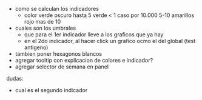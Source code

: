 - como se calculan los indicadores
  - color verde oscuro hasta 5 verde < 1 caso por 10.000 5-10 amarillos rojo mas de 10
- cuales son los umbrales
  - que para el 1er indicador lleve a los graficos que ya hay
  - en el 2do indicador, al hacer click un grafico ocmo el del global (test antigeno)
- tambien poner hexagonos blancos
- agregar tooltip con explicacion de colores e indicador?
- agregar selector de semana en panel

dudas:
- cual es el segundo indicador